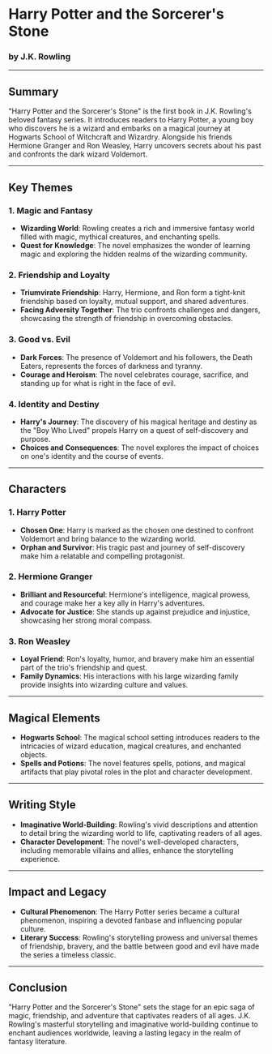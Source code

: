 # Harry Potter and the Sorcerer's Stone

### by J.K. Rowling

---

## Summary

"Harry Potter and the Sorcerer's Stone" is the first book in J.K. Rowling's beloved fantasy series. It introduces readers to Harry Potter, a young boy who discovers he is a wizard and embarks on a magical journey at Hogwarts School of Witchcraft and Wizardry. Alongside his friends Hermione Granger and Ron Weasley, Harry uncovers secrets about his past and confronts the dark wizard Voldemort.

---

## Key Themes

### 1. Magic and Fantasy

- **Wizarding World**: Rowling creates a rich and immersive fantasy world filled with magic, mythical creatures, and enchanting spells.
- **Quest for Knowledge**: The novel emphasizes the wonder of learning magic and exploring the hidden realms of the wizarding community.

### 2. Friendship and Loyalty

- **Triumvirate Friendship**: Harry, Hermione, and Ron form a tight-knit friendship based on loyalty, mutual support, and shared adventures.
- **Facing Adversity Together**: The trio confronts challenges and dangers, showcasing the strength of friendship in overcoming obstacles.

### 3. Good vs. Evil

- **Dark Forces**: The presence of Voldemort and his followers, the Death Eaters, represents the forces of darkness and tyranny.
- **Courage and Heroism**: The novel celebrates courage, sacrifice, and standing up for what is right in the face of evil.

### 4. Identity and Destiny

- **Harry's Journey**: The discovery of his magical heritage and destiny as the "Boy Who Lived" propels Harry on a quest of self-discovery and purpose.
- **Choices and Consequences**: The novel explores the impact of choices on one's identity and the course of events.

---

## Characters

### 1. Harry Potter

- **Chosen One**: Harry is marked as the chosen one destined to confront Voldemort and bring balance to the wizarding world.
- **Orphan and Survivor**: His tragic past and journey of self-discovery make him a relatable and compelling protagonist.

### 2. Hermione Granger

- **Brilliant and Resourceful**: Hermione's intelligence, magical prowess, and courage make her a key ally in Harry's adventures.
- **Advocate for Justice**: She stands up against prejudice and injustice, showcasing her strong moral compass.

### 3. Ron Weasley

- **Loyal Friend**: Ron's loyalty, humor, and bravery make him an essential part of the trio's friendship and quest.
- **Family Dynamics**: His interactions with his large wizarding family provide insights into wizarding culture and values.

---

## Magical Elements

- **Hogwarts School**: The magical school setting introduces readers to the intricacies of wizard education, magical creatures, and enchanted objects.
- **Spells and Potions**: The novel features spells, potions, and magical artifacts that play pivotal roles in the plot and character development.

---

## Writing Style

- **Imaginative World-Building**: Rowling's vivid descriptions and attention to detail bring the wizarding world to life, captivating readers of all ages.
- **Character Development**: The novel's well-developed characters, including memorable villains and allies, enhance the storytelling experience.

---

## Impact and Legacy

- **Cultural Phenomenon**: The Harry Potter series became a cultural phenomenon, inspiring a devoted fanbase and influencing popular culture.
- **Literary Success**: Rowling's storytelling prowess and universal themes of friendship, bravery, and the battle between good and evil have made the series a timeless classic.

---

## Conclusion

"Harry Potter and the Sorcerer's Stone" sets the stage for an epic saga of magic, friendship, and adventure that captivates readers of all ages. J.K. Rowling's masterful storytelling and imaginative world-building continue to enchant audiences worldwide, leaving a lasting legacy in the realm of fantasy literature.
